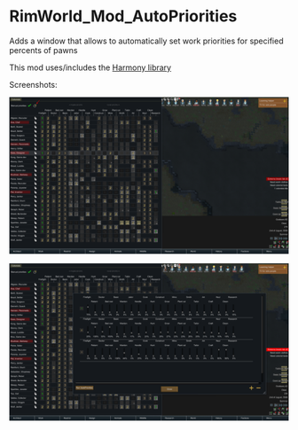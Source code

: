 # RimWorld_Mod_AutoPriorities
Adds a window that allows to automatically set work priorities for specified percents of pawns

This mod uses/includes the [Harmony library](https://github.com/pardeike/Harmony)

Screenshots:

![](/ImagesForGithub/new%20button.png)

![](/ImagesForGithub/new%20window.png)
